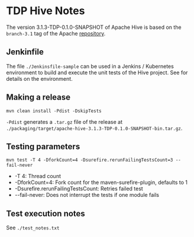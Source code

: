 # TDP Hive Notes

The version 3.1.3-TDP-0.1.0-SNAPSHOT of Apache Hive is based on the `branch-3.1` tag of the Apache [repository](https://github.com/apache/hive/tree/branch-3.1).

## Jenkinfile

The file `./Jenkinsfile-sample` can be used in a Jenkins / Kubernetes environment to build and execute the unit tests of the Hive project. See []() for details on the environment.

## Making a release

```
mvn clean install -Pdist -DskipTests
```

`-Pdist` generates a `.tar.gz` file of the release at `./packaging/target/apache-hive-3.1.3-TDP-0.1.0-SNAPSHOT-bin.tar.gz`.

## Testing parameters

```
mvn test -T 4 -DforkCount=4 -Dsurefire.rerunFailingTestsCount=3 --fail-never
```

- -T 4: Thread count
- -DforkCount=4: Fork count for the maven-surefire-plugin, defaults to 1
- -Dsurefire.rerunFailingTestsCount: Retries failed test
- --fail-never: Does not interrupt the tests if one module fails

## Test execution notes

See `./test_notes.txt`
